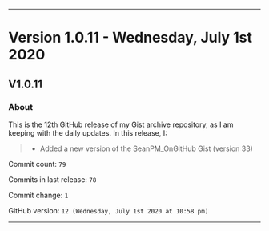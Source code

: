 
***

# Version 1.0.11 - Wednesday, July 1st 2020

## V1.0.11

### About

This is the 12th GitHub release of my Gist archive repository, as I am keeping with the daily updates. In this release, I:

> * Added a new version of the SeanPM_OnGitHub Gist (version 33)

Commit count: `79`

Commits in last release: `78`

Commit change: `1`

GitHub version: `12 (Wednesday, July 1st 2020 at 10:58 pm)`

***
